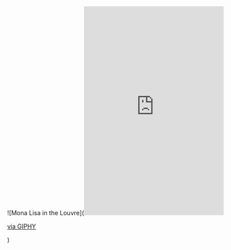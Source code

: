 ![Mona Lisa in the Louvre](<iframe src="https://giphy.com/embed/JCoivAyez6l2TDQ4gS" width="322" height="480" frameBorder="0" class="giphy-embed" allowFullScreen></iframe><p><a href="https://giphy.com/gifs/france-mona-lisa-louvre-JCoivAyez6l2TDQ4gS">via GIPHY</a></p>)


<!--
**JohnS2001/JohnS2001** is a ✨ _special_ ✨ repository because its `README.md` (this file) appears on your GitHub profile.

Here are some ideas to get you started:

- 🔭 I’m currently working on ...
- 🌱 I’m currently learning ...
- 👯 I’m looking to collaborate on ...
- 🤔 I’m looking for help with ...
- 💬 Ask me about ...
- 📫 How to reach me: ...
- 😄 Pronouns: ...
- ⚡ Fun fact: ...
-->
